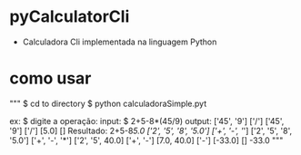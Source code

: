 # pyCalculatorCli

* Calculadora Cli implementada na linguagem Python

# como usar
"""
$ cd to directory
$ python calculadoraSimple.pyt

ex:
$ digite a operação:
input:
$ 2+5-8*(45/9)
output:
['45', '9'] ['/']
['45', '9'] ['/']
[5.0] []
Resultado:  2+5-8*5.0
['2', '5', '8', '5.0'] ['+', '-', '*']
['2', '5', '8', '5.0'] ['+', '-', '*']
['2', '5', 40.0] ['+', '-']
[7.0, 40.0] ['-']
[-33.0] []
-33.0
"""
